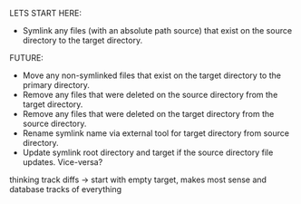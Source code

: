 LETS START HERE:
- Symlink any files (with an absolute path source) that exist on the source directory to the target directory.

FUTURE:
- Move any non-symlinked files that exist on the target directory to the primary directory.
- Remove any files that were deleted on the source directory from the target directory.
- Remove any files that were deleted on the target directory from the source directory.
- Rename symlink name via external tool for target directory from source directory.
- Update symlink root directory and target if the source directory file updates. Vice-versa?

thinking track diffs
-> start with empty target, makes most sense and database tracks of everything